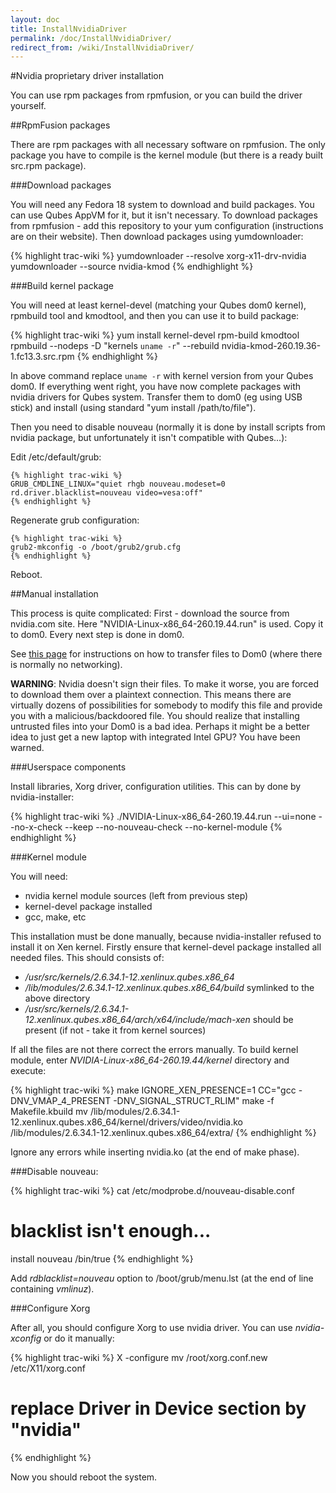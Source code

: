 ```yaml
---
layout: doc
title: InstallNvidiaDriver
permalink: /doc/InstallNvidiaDriver/
redirect_from: /wiki/InstallNvidiaDriver/
---
```


#Nvidia proprietary driver installation

You can use rpm packages from rpmfusion, or you can build the driver yourself.

##RpmFusion packages

There are rpm packages with all necessary software on rpmfusion. The only package you have to compile is the kernel module (but there is a ready built src.rpm package).

###Download packages

You will need any Fedora 18 system to download and build packages. You can use Qubes AppVM for it, but it isn't necessary. To download packages from rpmfusion - add this repository to your yum configuration (instructions are on their website). Then download packages using yumdownloader:

{% highlight trac-wiki %}
yumdownloader --resolve xorg-x11-drv-nvidia
yumdownloader --source nvidia-kmod
{% endhighlight %}

###Build kernel package

You will need at least kernel-devel (matching your Qubes dom0 kernel), rpmbuild tool and kmodtool, and then you can use it to build package:

{% highlight trac-wiki %}
yum install kernel-devel rpm-build kmodtool
rpmbuild --nodeps -D "kernels `uname -r`" --rebuild nvidia-kmod-260.19.36-1.fc13.3.src.rpm
{% endhighlight %}

In above command replace `uname -r` with kernel version from your Qubes dom0. If everything went right, you have now complete packages with nvidia drivers for Qubes system. Transfer them to dom0 (eg using USB stick) and install (using standard "yum install /path/to/file"). 

Then you need to disable nouveau (normally it is done by install scripts from nvidia package, but unfortunately it isn't compatible with Qubes...):

Edit /etc/default/grub:

    {% highlight trac-wiki %}
    GRUB_CMDLINE_LINUX="quiet rhgb nouveau.modeset=0 rd.driver.blacklist=nouveau video=vesa:off"
    {% endhighlight %}

Regenerate grub configuration:

    {% highlight trac-wiki %}
    grub2-mkconfig -o /boot/grub2/grub.cfg
    {% endhighlight %}

Reboot.



##Manual installation

This process is quite complicated: First - download the source from nvidia.com site. Here "NVIDIA-Linux-x86\_64-260.19.44.run" is used. Copy it to dom0. Every next step is done in dom0.

See [this page](/doc/CopyToDomZero/) for instructions on how to transfer files to Dom0 (where there is normally no networking).

**WARNING**: Nvidia doesn't sign their files. To make it worse, you are forced to download them over a plaintext connection. This means there are virtually dozens of possibilities for somebody to modify this file and provide you with a malicious/backdoored file. You should realize that installing untrusted files into your Dom0 is a bad idea. Perhaps it might be a better idea to just get a new laptop with integrated Intel GPU? You have been warned.



###Userspace components

Install libraries, Xorg driver, configuration utilities. This can by done by nvidia-installer:

{% highlight trac-wiki %}
./NVIDIA-Linux-x86_64-260.19.44.run --ui=none --no-x-check --keep --no-nouveau-check --no-kernel-module
{% endhighlight %}

###Kernel module

You will need:

-   nvidia kernel module sources (left from previous step)
-   kernel-devel package installed
-   gcc, make, etc

This installation must be done manually, because nvidia-installer refused to install it on Xen kernel. Firstly ensure that kernel-devel package installed all needed files. This should consists of:

-   */usr/src/kernels/2.6.34.1-12.xenlinux.qubes.x86\_64*
-   */lib/modules/2.6.34.1-12.xenlinux.qubes.x86\_64/build* symlinked to the above directory
-   */usr/src/kernels/2.6.34.1-12.xenlinux.qubes.x86\_64/arch/x64/include/mach-xen* should be present (if not - take it from kernel sources)

If all the files are not there correct the errors manually. To build kernel module, enter *NVIDIA-Linux-x86\_64-260.19.44/kernel* directory and execute:

{% highlight trac-wiki %}
make
IGNORE_XEN_PRESENCE=1 CC="gcc -DNV_VMAP_4_PRESENT -DNV_SIGNAL_STRUCT_RLIM" make -f Makefile.kbuild
mv /lib/modules/2.6.34.1-12.xenlinux.qubes.x86_64/kernel/drivers/video/nvidia.ko /lib/modules/2.6.34.1-12.xenlinux.qubes.x86_64/extra/
{% endhighlight %}

Ignore any errors while inserting nvidia.ko (at the end of make phase). 

###Disable nouveau:

{% highlight trac-wiki %}
cat /etc/modprobe.d/nouveau-disable.conf
# blacklist isn't enough...
install nouveau /bin/true
{% endhighlight %}

Add *rdblacklist=nouveau* option to /boot/grub/menu.lst (at the end of line containing *vmlinuz*).

###Configure Xorg

After all, you should configure Xorg to use nvidia driver. You can use *nvidia-xconfig* or do it manually:

{% highlight trac-wiki %}
X -configure
mv /root/xorg.conf.new /etc/X11/xorg.conf
# replace Driver in Device section by "nvidia"
{% endhighlight %}



Now you should reboot the system.

